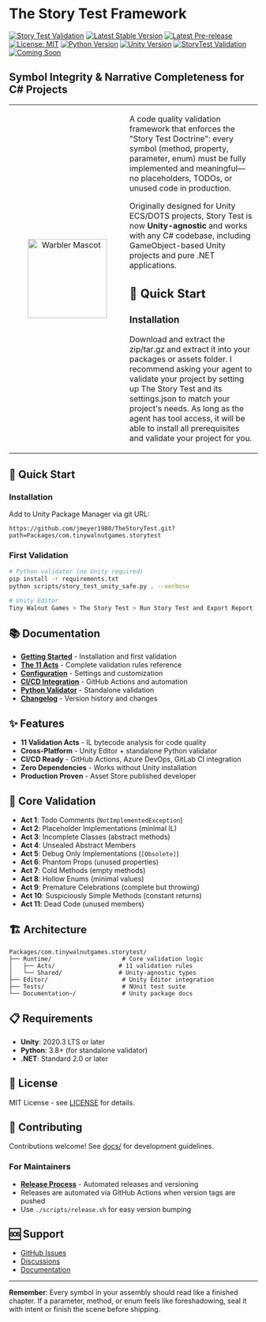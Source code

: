 # The Story Test Framework

[![Story Test Validation](https://github.com/jmeyer1980/TheStoryTest/actions/workflows/story-test.yml/badge.svg?branch=jmeyer1980%2Fissue2)](https://github.com/jmeyer1980/TheStoryTest/actions/workflows/story-test.yml)
[![Latest Stable Version](https://img.shields.io/github/v/release/jmeyer1980/TheStoryTest?label=Latest%20Stable)](https://github.com/jmeyer1980/TheStoryTest/releases/latest)
[![Latest Pre-release](https://img.shields.io/github/v/release/jmeyer1980/TheStoryTest?include_prereleases&label=Latest%20Pre-release)](https://github.com/jmeyer1980/TheStoryTest/releases)
[![License: MIT](https://img.shields.io/badge/License-MIT-yellow.svg)](https://opensource.org/licenses/MIT)
[![Python Version](https://img.shields.io/badge/python-3.8+-blue.svg)](https://www.python.org/downloads/)
[![Unity Version](https://img.shields.io/badge/Unity-2020.3%2B-blue.svg)](https://unity.com/releases)
[![StoryTest Validation](https://img.shields.io/badge/StoryTest-11%20Acts-green.svg)](docs/acts.md)
[![Coming Soon](https://img.shields.io/badge/StoryTest-13%20Acts%20in%201.3.0-orange.svg)](https://github.com/jmeyer1980/TheStoryTest/releases)

## **Symbol Integrity & Narrative Completeness for C# Projects**

<table>
<tr>
<td width="220" align="center" valign="middle">
  <img src="https://media.githubusercontent.com/media/Tiny-Walnut-Games/TheStoryTest/develop/.github/WarblerMascotStickerized.png" 
       alt="Warbler Mascot" width="160"/>
</td>
<td width="*" valign="top">

A code quality validation framework that enforces the "Story Test Doctrine": every symbol (method, property, parameter, enum) must be fully implemented and meaningful—no placeholders, TODOs, or unused code in production.

Originally designed for Unity ECS/DOTS projects, Story Test is now **Unity-agnostic** and works with any C# codebase, including GameObject-based Unity projects and pure .NET applications.

## 🚀 Quick Start

### Installation
Download and extract the zip/tar.gz and extract it into your packages or assets folder. I recommend asking your agent to validate your project by setting up The Story Test and its settings.json to match your project's needs. As long as the agent has tool access, it will be able to install all prerequisites and validate your project for you.

</td>
</tr>
</table>

## 🚀 Quick Start

### Installation
Add to Unity Package Manager via git URL:
```
https://github.com/jmeyer1980/TheStoryTest.git?path=Packages/com.tinywalnutgames.storytest
```

### First Validation
```bash
# Python validator (no Unity required)
pip install -r requirements.txt
python scripts/story_test_unity_safe.py . --verbose

# Unity Editor
Tiny Walnut Games > The Story Test > Run Story Test and Export Report
```

## 📚 Documentation

- **[Getting Started](docs/getting-started.md)** - Installation and first validation
- **[The 11 Acts](docs/acts.md)** - Complete validation rules reference
- **[Configuration](docs/configuration.md)** - Settings and customization
- **[CI/CD Integration](docs/ci-cd.md)** - GitHub Actions and automation
- **[Python Validator](docs/python-validator.md)** - Standalone validation
- **[Changelog](CHANGELOG.md)** - Version history and changes

## ✨ Features

- **11 Validation Acts** - IL bytecode analysis for code quality
- **Cross-Platform** - Unity Editor + standalone Python validator
- **CI/CD Ready** - GitHub Actions, Azure DevOps, GitLab CI integration
- **Zero Dependencies** - Works without Unity installation
- **Production Proven** - Asset Store published developer

## 🎯 Core Validation

- **Act 1**: Todo Comments (`NotImplementedException`)
- **Act 2**: Placeholder Implementations (minimal IL)
- **Act 3**: Incomplete Classes (abstract methods)
- **Act 4**: Unsealed Abstract Members
- **Act 5**: Debug Only Implementations (`[Obsolete]`)
- **Act 6**: Phantom Props (unused properties)
- **Act 7**: Cold Methods (empty methods)
- **Act 8**: Hollow Enums (minimal values)
- **Act 9**: Premature Celebrations (complete but throwing)
- **Act 10**: Suspiciously Simple Methods (constant returns)
- **Act 11**: Dead Code (unused members)

## 🏗️ Architecture

```
Packages/com.tinywalnutgames.storytest/
├── Runtime/                    # Core validation logic
│   ├── Acts/                  # 11 validation rules
│   └── Shared/                # Unity-agnostic types
├── Editor/                     # Unity Editor integration
├── Tests/                      # NUnit test suite
└── Documentation~/             # Unity package docs
```

## 📋 Requirements

- **Unity**: 2020.3 LTS or later
- **Python**: 3.8+ (for standalone validator)
- **.NET**: Standard 2.0 or later

## 📄 License

MIT License - see [LICENSE](LICENSE) for details.

## 🤝 Contributing

Contributions welcome! See [docs/](docs/) for development guidelines.

### For Maintainers

- **[Release Process](docs/RELEASE_PROCESS.md)** - Automated releases and versioning
- Releases are automated via GitHub Actions when version tags are pushed
- Use `./scripts/release.sh` for easy version bumping

## 🆘 Support

- [GitHub Issues](https://github.com/jmeyer1980/TheStoryTest/issues)
- [Discussions](https://github.com/jmeyer1980/TheStoryTest/discussions)
- [Documentation](https://github.com/jmeyer1980/TheStoryTest/tree/main/docs)

---

**Remember**: Every symbol in your assembly should read like a finished chapter. If a parameter, method, or enum feels like foreshadowing, seal it with intent or finish the scene before shipping.
